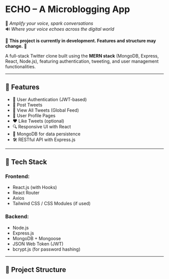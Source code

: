 # ECHO – A Microblogging App

🎯 *Amplify your voice, spark conversations*  
🔊 *Where your voice echoes across the digital world*

🚧 **This project is currently in development. Features and structure may change.** 🚧

A full-stack Twitter clone built using the **MERN stack** (MongoDB, Express, React, Node.js), featuring authentication, tweeting, and user management functionalities.

---

## 🚀 Features

- 🔐 User Authentication (JWT-based)
- 📝 Post Tweets
- 🧵 View All Tweets (Global Feed)
- 👤 User Profile Pages
- ❤️ Like Tweets (optional)
- 🔍 Responsive UI with React
- 💾 MongoDB for data persistence
- 🛠️ RESTful API with Express.js

---

## 🧰 Tech Stack

### Frontend:
- React.js (with Hooks)
- React Router
- Axios
- Tailwind CSS / CSS Modules (if used)

### Backend:
- Node.js
- Express.js
- MongoDB + Mongoose
- JSON Web Token (JWT)
- bcrypt.js (for password hashing)

---

## 📁 Project Structure

